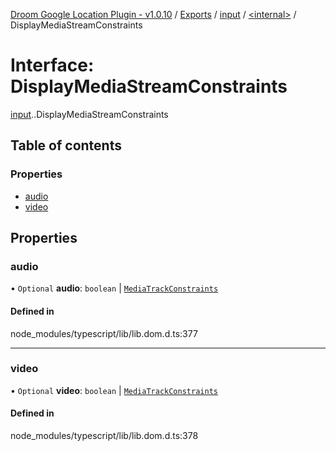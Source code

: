 [Droom Google Location Plugin - v1.0.10](../README.md) / [Exports](../modules.md) / [input](../modules/input.md) / [<internal\>](../modules/input._internal_.md) / DisplayMediaStreamConstraints

# Interface: DisplayMediaStreamConstraints

[input](../modules/input.md).[<internal>](../modules/input._internal_.md).DisplayMediaStreamConstraints

## Table of contents

### Properties

- [audio](input._internal_.DisplayMediaStreamConstraints.md#audio)
- [video](input._internal_.DisplayMediaStreamConstraints.md#video)

## Properties

### audio

• `Optional` **audio**: `boolean` \| [`MediaTrackConstraints`](input._internal_.MediaTrackConstraints.md)

#### Defined in

node_modules/typescript/lib/lib.dom.d.ts:377

___

### video

• `Optional` **video**: `boolean` \| [`MediaTrackConstraints`](input._internal_.MediaTrackConstraints.md)

#### Defined in

node_modules/typescript/lib/lib.dom.d.ts:378
